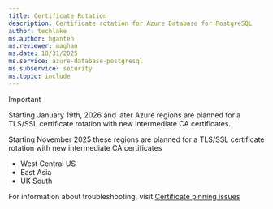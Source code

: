 ```yaml
---
title: Certificate Rotation
description: Certificate rotation for Azure Database for PostgreSQL
author: techlake
ms.author: hganten
ms.reviewer: maghan
ms.date: 10/31/2025
ms.service: azure-database-postgresql
ms.subservice: security
ms.topic: include
---
```


> [!IMPORTANT]
> Starting January 19th, 2026 and later Azure regions are planned for a TLS/SSL certificate rotation with new intermediate CA certificates.
>
> Starting November 2025 these regions are planned for a TLS/SSL certificate rotation with new intermediate CA certificates
> - West Central US
> - East Asia
> - UK South
>
> For information about troubleshooting, visit [Certificate pinning issues](../security-tls.md#certificate-pinning-issues)